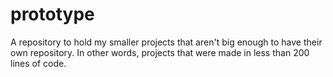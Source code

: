 # prototype
A repository to hold my smaller projects that aren't big enough to have their own repository. In other words, projects that were made in less than 200 lines of code.
